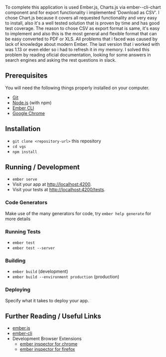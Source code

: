 To complete this application is used Ember.js, Charts.js via ember--cli-chart component and for export functionality i implemented 'Download as CSV'. I chose Chart.js because it covers all requested functionality and very easy to install, also it's a well tested solution that is proven by time and has good test coverage.
The reason to chose CSV as export format is same, it's easy to implement and also this is the most general and flexible format that can be easy converted to PDF or XLS.
All problems that i faced was caused by lack of knowledge about modern Ember. The last version that i worked with was 1.13 or even elder so i had to refresh it in my memory. I solved this problem by reading oficial documentation, looking for some answers in search engines and asking the rest questions in slack.

## Prerequisites

You will need the following things properly installed on your computer.

* [Git](https://git-scm.com/)
* [Node.js](https://nodejs.org/) (with npm)
* [Ember CLI](https://ember-cli.com/)
* [Google Chrome](https://google.com/chrome/)

## Installation

* `git clone <repository-url>` this repository
* `cd vgs`
* `npm install`

## Running / Development

* `ember serve`
* Visit your app at [http://localhost:4200](http://localhost:4200).
* Visit your tests at [http://localhost:4200/tests](http://localhost:4200/tests).

### Code Generators

Make use of the many generators for code, try `ember help generate` for more details

### Running Tests

* `ember test`
* `ember test --server`

### Building

* `ember build` (development)
* `ember build --environment production` (production)

### Deploying

Specify what it takes to deploy your app.

## Further Reading / Useful Links

* [ember.js](https://emberjs.com/)
* [ember-cli](https://ember-cli.com/)
* Development Browser Extensions
  * [ember inspector for chrome](https://chrome.google.com/webstore/detail/ember-inspector/bmdblncegkenkacieihfhpjfppoconhi)
  * [ember inspector for firefox](https://addons.mozilla.org/en-US/firefox/addon/ember-inspector/)
